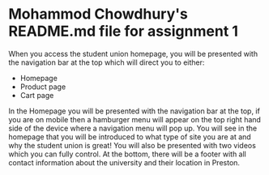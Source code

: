 # Mohammod Chowdhury's README.md file for assignment 1

When you access the student union homepage, you will be presented with the navigation bar at the top which will direct you to either:
* Homepage
* Product page
* Cart page

In the Homepage you will be presented with the navigation bar at the top, if you are on mobile then a hamburger menu will appear on the top right hand side of the device where a navigation menu will pop up. 
You will see in the homepage that you will be introduced to what type of site you are at and why the student union is great! 
You will also be presented with two videos which you can fully control.
At the bottom, there will be a footer with all contact information about the university and their location in Preston.
